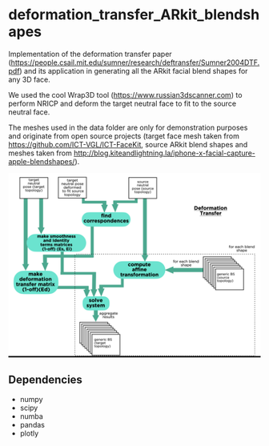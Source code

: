 # deformation_transfer_ARkit_blendshapes
Implementation of the deformation transfer paper (https://people.csail.mit.edu/sumner/research/deftransfer/Sumner2004DTF.pdf) and its application in generating all the ARkit facial blend shapes for any 3D face.

We used the cool Wrap3D tool (https://www.russian3dscanner.com) to perform NRICP and deform the target neutral face to fit to the source neutral face. 

The meshes used in the data folder are only for demonstration purposes and originate from open source projects (target face mesh taken from https://github.com/ICT-VGL/ICT-FaceKit, source ARkit blend shapes and meshes taken from http://blog.kiteandlightning.la/iphone-x-facial-capture-apple-blendshapes/).


![alt text](https://github.com/vasiliskatr/deformation_transfer_ARkit_blendshapes/blob/main/images/dt_flowchart.png?raw=true)


## Dependencies
* numpy
* scipy
* numba
* pandas
* plotly
